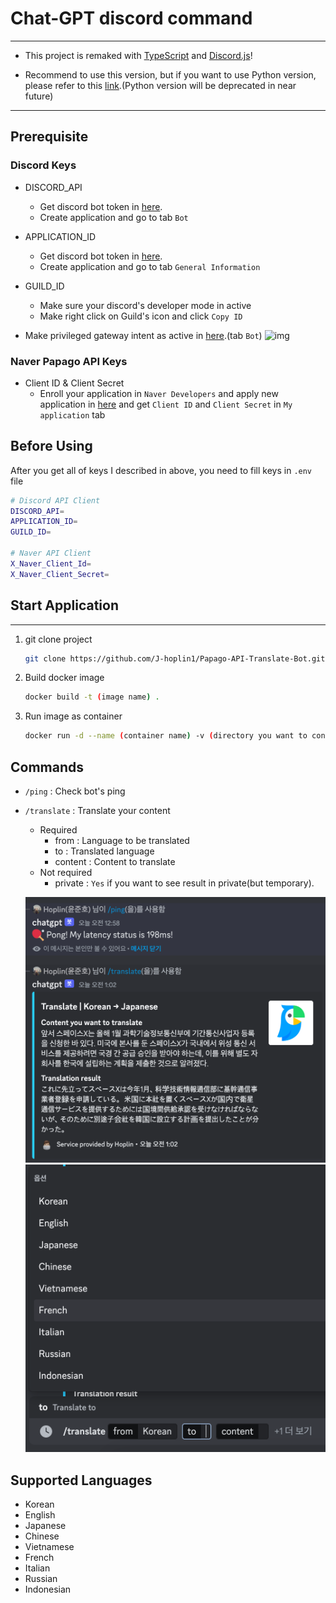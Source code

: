 Chat-GPT discord command
===
***
- This project is remaked with [TypeScript](https://www.typescriptlang.org) and [Discord.js](https://discord.js.org/#/)!

- Recommend to use this version, but if you want to use Python version, please refer to this [link](https://github.com/J-hoplin1/Papago-API-Translate-Bot/tree/Python-Version).(Python version will be deprecated in near future)
***
## Prerequisite
### Discord Keys
- DISCORD_API
    - Get discord bot token in [here](https://discord.com/developers/applications).
    - Create application and go to tab `Bot`
- APPLICATION_ID
    - Get discord bot token in [here](https://discord.com/developers/applications).
    - Create application and go to tab `General Information`
- GUILD_ID
    - Make sure your discord's developer mode in active
    - Make right click on Guild's icon and click `Copy ID`

- Make privileged gateway intent as active in [here](https://discord.com/developers/applications).(tab `Bot`)
    ![img](https://github.com/J-hoplin1/ChatGPT-SlashCommand/raw/main/img/4.png)

### Naver Papago API Keys

- Client ID & Client Secret
    - Enroll your application in `Naver Developers` and apply new application in [here](https://developers.naver.com/docs/papago/papago-nmt-overview.md) and get `Client ID` and `Client Secret` in `My application` tab

## Before Using

After you get all of keys I described in above, you need to fill keys in `.env` file

```bash
# Discord API Client
DISCORD_API=
APPLICATION_ID=
GUILD_ID=

# Naver API Client
X_Naver_Client_Id=
X_Naver_Client_Secret=
```

## Start Application
***

1. git clone project
    ```bash
    git clone https://github.com/J-hoplin1/Papago-API-Translate-Bot.git && cd Papago-API-Translate-Bot 
    ```

2. Build docker image
    ```bash
    docker build -t (image name) .
    ```

3. Run image as container
    ```bash
    docker run -d --name (container name) -v (directory you want to connect with container):/app/dist/logfile (image name)
    ```

## Commands 

- `/ping` : Check bot's ping
- `/translate` : Translate your content
    - Required
        - from : Language to be translated
        - to : Translated language
        - content : Content to translate
    - Not required
        - private : `Yes` if you want to see result in private(but temporary). 

    ![img](./img/1.png)
    ![img](./img/2.png)

## Supported Languages
- Korean
- English
- Japanese
- Chinese
- Vietnamese
- French
- Italian
- Russian
- Indonesian

